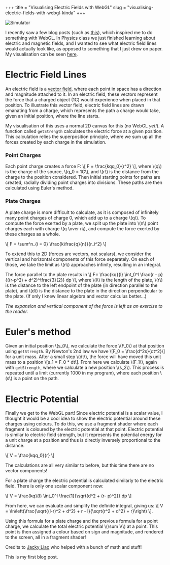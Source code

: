 +++
title = "Visualising Electric Fields with WebGL"
slug = "visualising-electric-fields-with-webgl-kinda"
+++

![Simulator](https://static.bcheng.me/electric-fields/example.png)

I recently saw a few blog posts (such as [this](https://lukezapart.com/newtons-method)), which inspired me to do something with WebGL. In Physics class we just finished learning about electric and magnetic fields, and I wanted to see what electric field lines would actually look like, as opposed to something that I just drew on paper. My visualisation can be seen [here](https://static.bcheng.me/electric-fields/).

# Electric Field Lines

An electric field is a [vector field](https://en.wikipedia.org/wiki/Vector_field), where each point in space has a direction and magnitude attached to it. In an electric field, these vectors represent the force that a charged object (1C) would experience when placed in that position. To illustrate this vector field, electric field lines are drawn emanating from a charge, which represents the path a charge would take, given an initial position, where the line starts.

My visualisation of this uses a normal 2D canvas for this (no WebGL *yet!*). A function called `getStrength` calculates the electric force at a given position. This calculation relies the superposition principle, where we sum up all the forces created by each charge in the simulation.

### Point Charges

Each point charge creates a force F: \\[ F = \frac{kqq_0}{r^2} \\], where \\(q\\) is the charge of the source, \\(q_0 = 1C\\), and \\(r\\) is the distance from the charge to the position considered. Then initial starting points for paths are created, radially dividing point charges into divisions. These paths are then calculated using Euler's method.

### Plate Charges

A plate charge is more difficult to calculate, as it is composed of infinitely many point charges of charge 0, which add up to a charge \\(q\\).
To compute the force exerted by a plate, we split up the plate into \\(n\\) point charges each with charge \\(q \over n\\), and compute the force exerted by these charges as a whole.

\\[ F = \sum^n_{i = 0} \frac{k\frac{q}{n}}{r_i^2} \\]

To extend this to 2D (forces are vectors, not scalars), we consider the vertical and horizontal components of this force separately. On each of those, we take the limit as \\(n\\) approaches infinity, resulting in an integral.

The force parallel to the plate results in
\\[ F= \frac{kq}{l} \int_0^l \frac{r - p}{((r-p^2) + d^2)^\frac{3}{2}} dp \\], where \\(l\\) is the length of the plate, \\(r\\) is the distance to the left endpoint of the plate (in direction parallel to the plate), and \\(d\\) is the distance to the plate in the direction perpendicular to the plate. (If only I knew linear algebra and vector calculus better...)

*The expansion and vertical component of the force is left as an exercise to the reader.*

# Euler's method

Given an initial position \\(s_0\\), we calculate the force \\(F_0\\) at that position using `getStrength`.
By Newton's 2nd law we have \\[F_0 = \frac{d^2s}{dt^2}\\] for a unit mass.
After a small step \\(dt\\), the force will have moved this unit mass to a position \\[s_1 = F_0 * dt\\].
From here we calculate \\(F_1\\), again with `getStrength`, where we calculate a new position \\(s_2\\).
This process is repeated until a limit (currently 1000 in my program), where each position \\(s\\) is a point on the path.

# Electric Potential

Finally we get to the WebGL part! Since electric potential is a scalar value, I thought it would be a cool idea to show the electric potential around these charges using colours. To do this, we use a fragment shader where each fragment is coloured by the electric potential at that point. Electric potential is similar to electric field strength, but it represents the potential energy for a unit charge at a position and thus is directly inversely proportional to the distance.

\\[ V = \frac{kqq_0}{r} \\]

The calculations are all very similar to before, but this time there are no vector components!

For a plate charge the electric potential is calculated similarly to the electric field. There is only one scalar component now:

\\[ V = \frac{kq}{l} \int_0^l \frac{1}{\sqrt{d^2 + (r- p)^2}} dp \\]

From here, we can evaluate and simplify the definite integral, giving us:
\\[ V = \ln\left(\frac{\sqrt{(l-r)^2 + d^2} + r - l}{\sqrt{r^2 + d^2} + r}\right) \\].

Using this formula for a plate charge and the previous formula for a point charge, we calculate the total electric potential \\(\sum V\\) at a point. This point is then assigned a colour based on sign and magnitude, and rendered to the screen, all in a fragment shader!

Credits to [Jacky Liao](https://jackyliao.me) who helped with a bunch of math and stuff!

This is my first blog post.
